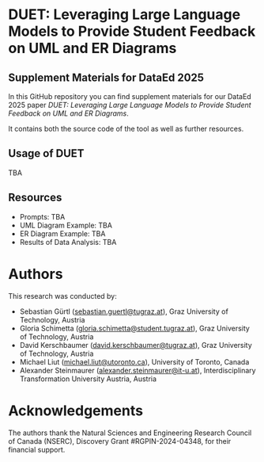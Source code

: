 # DUET: Leveraging Large Language Models to Provide Student Feedback on UML and ER Diagrams

## Supplement Materials for DataEd 2025

In this GitHub repository you can find supplement materials for our DataEd 2025 paper *DUET: Leveraging Large Language Models to Provide Student Feedback on UML and ER Diagrams*.

It contains both the source code of the tool as well as further resources.

## Usage of DUET

TBA

## Resources

* Prompts: TBA
* UML Diagram Example: TBA
* ER Diagram Example: TBA
* Results of Data Analysis: TBA

# Authors

This research was conducted by:
* Sebastian Gürtl (sebastian.guertl@tugraz.at), Graz University of Technology, Austria
* Gloria Schimetta (gloria.schimetta@student.tugraz.at), Graz University of Technology, Austria
* David Kerschbaumer (david.kerschbaumer@tugraz.at), Graz University of Technology, Austria
* Michael Liut (michael.liut@utoronto.ca), University of Toronto, Canada
* Alexander Steinmaurer (alexander.steinmaurer@it-u.at), Interdisciplinary Transformation University Austria, Austria

# Acknowledgements
The authors thank the Natural Sciences and Engineering Research Council of Canada (NSERC), Discovery Grant #RGPIN-2024-04348, for their financial support.
